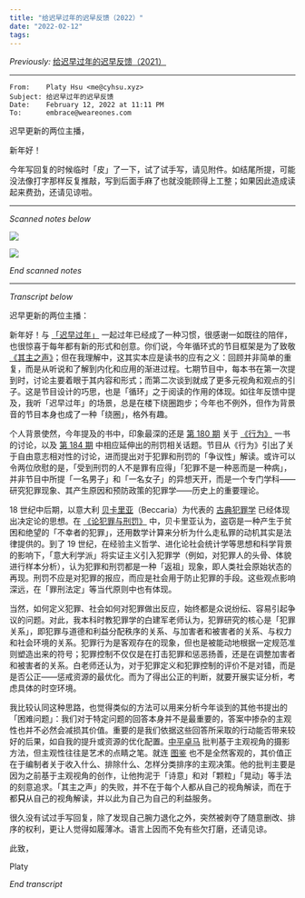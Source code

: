 ```yaml
---
title: "给迟早过年的迟早反馈（2022）"
date: "2022-02-12"
tags:
---
```


_Previously:_ [给迟早过年的迟早反馈（2021）](https://type.cyhsu.xyz/2021/02/ones-podcast-feedback/)

* * * * *

```
From:    Platy Hsu <me@cyhsu.xyz>
Subject: 给迟早过年的迟早反馈
Date:    February 12, 2022 at 11:11 PM
To:	     embrace@weareones.com
```

迟早更新的两位主播，

新年好！

今年写回复的时候临时「皮」了一下，试了试手写，请见附件。如结尾所提，可能没法像打字那样反复推敲，写到后面手麻了也就没能顾得上工整；如果因此造成读起来费劲，还请见谅啦。

* * * * *

_Scanned notes below_

![](https://p178.p0.n0.cdn.getcloudapp.com/items/geudGyOl/e5a9c176-6199-45e7-860a-fde0ae40f109.png?v=bcfce9daea9e4893fb0ac9903db2540d)

![](https://p178.p0.n0.cdn.getcloudapp.com/items/p9uXJQLA/77f8971d-f1c1-4bda-9283-92e8d3cd9bba.png?v=62b5033b85ca402d4abf396f95a83362)

_End scanned notes_

* * * * * 

_Transcript below_

迟早更新的两位主播：

新年好！与 [「迟早过年」](http://podcast.weareones.com/episodes/179) 一起过年已经成了一种习惯，很感谢一如既往的陪伴，也很惊喜于每年都有新的形式和创意。你们说，今年循环式的节目框架是为了致敬 [《其主之声》](https://book.douban.com/subject/35268281/)；但在我理解中，这其实本应是读书的应有之义：回顾并非简单的重复，而是从听说和了解到内化和应用的渐进过程。七期节目中，每本书在第一次提到时，讨论主要着眼于其内容和形式；而第二次谈到就成了更多元视角和观点的引子。这是节目设计的巧思，也是「循环」之于阅读的作用的体现。如往年反馈中提及，我听「迟早过年」的场景，总是在楼下绕圈跑步；今年也不例外，但作为背景音的节目本身也成了一种「绕圈」，格外有趣。

个人背景使然，今年提及的书中，印象最深的还是 [第 180 期](http://podcast.weareones.com/episodes/180) 关于 [《行为》](https://book.douban.com/subject/26997370/) 一书的讨论，以及 [第 184 期](http://podcast.weareones.com/episodes/184) 中相应延伸出的刑罚相关话题。节目从《行为》引出了关于自由意志相对性的讨论，进而提出对于犯罪和刑罚的「争议性」解读。或许可以令两位欣慰的是，「受到刑罚的人不是罪有应得」「犯罪不是一种恶而是一种病」，并非节目中所提「一名男子」和「一名女子」的异想天开，而是一个专门学科——研究犯罪现象、其产生原因和预防政策的犯罪学——历史上的重要理论。

18 世纪中后期，以意大利 [贝卡里亚](https://en.wikipedia.org/wiki/Cesare_Beccaria)（Beccaria）为代表的 [古典犯罪学](https://en.wikipedia.org/wiki/Classical_school_(criminology)) 已经体现出决定论的思想。在 [《论犯罪与刑罚》](https://en.wikipedia.org/wiki/On_Crimes_and_Punishments) 中，贝卡里亚认为，盗窃是一种产生于贫困和绝望的「不幸者的犯罪」，还用数学计算来分析为什么走私罪的动机其实是法律提供的。到了 19 世纪，在经验主义哲学、进化论社会统计学等思想和科学背景的影响下，「意大利学派」将实证主义引入犯罪学（例如，对犯罪人的头骨、体貌进行样本分析），认为犯罪和刑罚都是一种「返祖」现象，即人类社会原始状态的再现。刑罚不应是对犯罪的报应，而应是社会用于防止犯罪的手段。这些观点影响深远，在「罪刑法定」等当代原则中也有体现。

当然，如何定义犯罪、社会如何对犯罪做出反应，始终都是众说纷纭、容易引起争议的问题。对此，我本科时教犯罪学的白建军老师认为，犯罪研究的核心是「犯罪关系」，即犯罪与道德和利益分配秩序的关系、与加害者和被害者的关系、与权力和社会环境的关系。犯罪行为是客观存在的现象，但也是被能动地根据一定规范准则塑造出来的符号；犯罪控制不仅仅是在打击犯罪和惩恶扬善，还是在调整加害者和被害者的关系。白老师还认为，对于犯罪定义和犯罪控制的评价不是对错，而是是否公正——惩戒资源的最优化。而为了得出公正的判断，就要开展实证分析，考虑具体的时空环境。

我比较认同这种思路，也觉得类似的方法可以用来分析今年谈到的其他书提出的「困难问题」：我们对于特定问题的回答本身并不是最重要的，答案中掺杂的主观性也并不必然会减损其价值。重要的是我们依据这些回答所采取的行动能否带来较好的后果，如自我的提升或资源的优化配置。[中平卓马](https://en.wikipedia.org/wiki/Takuma_Nakahira) 批判基于主观视角的摄影方法，但主观性往往是艺术的点睛之笔。就连 [图鉴](https://book.douban.com/subject/35478843/) 也不是全然客观的，其价值正在于编制者关于收入什么、排除什么、怎样分类排序的主观决策。他的批判主要是因为之前基于主观视角的创作，让他拘泥于「诗意」和对「颗粒」「晃动」等手法的刻意追求。「其主之声」的失败，并不在于每个人都从自己的视角解读，而在于都**只**从自己的视角解读，并以此为自己为自己的利益服务。

很久没有试过手写回复，除了发现自己腕力退化之外，突然被剥夺了随意删改、排序的权利，更让人觉得如履薄冰。语言上因而不免有些欠打磨，还请见谅。

此致，

Platy

_End transcript_
